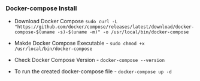 ### Docker-compose Install

- Download Docker Compose `sudo curl -L "https://github.com/docker/compose/releases/latest/download/docker-compose-$(uname -s)-$(uname -m)" -o /usr/local/bin/docker-compose`

- Makde Docker Compose Executable - `sudo chmod +x /usr/local/bin/docker-compose`

- Check Docker Compose Version - `docker-compose --version`

- To run the created docker-compose file - `docker-compose up -d`


